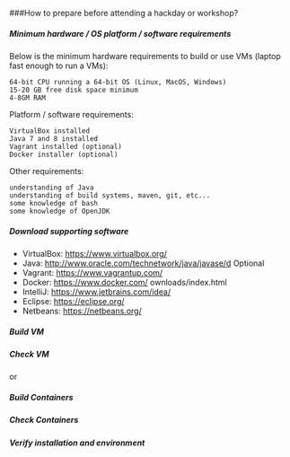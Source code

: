 ###How to prepare before attending a hackday or workshop?

##### Minimum hardware / OS platform / software requirements
Below is the minimum hardware requirements to build or use VMs (laptop fast enough to run a VMs):

    64-bit CPU running a 64-bit OS (Linux, MacOS, Windows)
    15-20 GB free disk space minimum
    4-8GM RAM

Platform / software requirements:

    VirtualBox installed
    Java 7 and 8 installed
    Vagrant installed (optional)
    Docker installer (optional)
    
Other requirements:

    understanding of Java
    understanding of build systems, maven, git, etc... 
    some knowledge of bash
    some knowledge of OpenJDK

##### Download supporting software
- VirtualBox: https://www.virtualbox.org/
- Java: http://www.oracle.com/technetwork/java/javase/d
Optional
- Vagrant: https://www.vagrantup.com/
- Docker: https://www.docker.com/
ownloads/index.html
- IntelliJ: https://www.jetbrains.com/idea/
- Eclipse: https://eclipse.org/
- Netbeans: https://netbeans.org/

##### Build VM


##### Check VM

or

##### Build Containers


##### Check Containers


##### Verify installation and environment